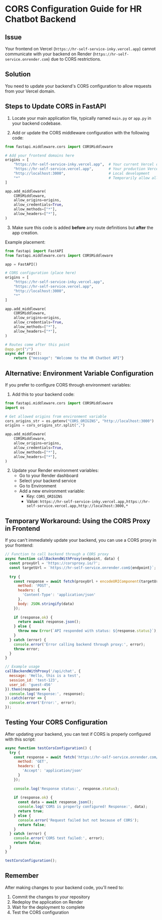 # CORS Configuration Guide for HR Chatbot Backend

## Issue
Your frontend on Vercel (`https://hr-self-service-inky.vercel.app`) cannot communicate with your backend on Render (`https://hr-self-service.onrender.com`) due to CORS restrictions.

## Solution
You need to update your backend's CORS configuration to allow requests from your Vercel domain.

## Steps to Update CORS in FastAPI

1. Locate your main application file, typically named `main.py` or `app.py` in your backend codebase.

2. Add or update the CORS middleware configuration with the following code:

```python
from fastapi.middleware.cors import CORSMiddleware

# Add your frontend domains here
origins = [
    "https://hr-self-service-inky.vercel.app",  # Your current Vercel domain
    "https://hr-self-service.vercel.app",       # Your production Vercel domain
    "http://localhost:3000",                    # Local development
    "*"                                         # Temporarily allow all origins for testing
]

app.add_middleware(
    CORSMiddleware,
    allow_origins=origins,
    allow_credentials=True,
    allow_methods=["*"],
    allow_headers=["*"],
)
```

3. Make sure this code is added **before** any route definitions but **after** the app creation.

Example placement:

```python
from fastapi import FastAPI
from fastapi.middleware.cors import CORSMiddleware

app = FastAPI()

# CORS configuration (place here)
origins = [
    "https://hr-self-service-inky.vercel.app",
    "https://hr-self-service.vercel.app",
    "http://localhost:3000",
    "*"
]

app.add_middleware(
    CORSMiddleware,
    allow_origins=origins,
    allow_credentials=True,
    allow_methods=["*"],
    allow_headers=["*"],
)

# Routes come after this point
@app.get("/")
async def root():
    return {"message": "Welcome to the HR Chatbot API"}
```

## Alternative: Environment Variable Configuration

If you prefer to configure CORS through environment variables:

1. Add this to your backend code:

```python
from fastapi.middleware.cors import CORSMiddleware
import os

# Get allowed origins from environment variable
cors_origins_str = os.getenv("CORS_ORIGINS", "http://localhost:3000")
origins = cors_origins_str.split(",")

app.add_middleware(
    CORSMiddleware,
    allow_origins=origins,
    allow_credentials=True,
    allow_methods=["*"],
    allow_headers=["*"],
)
```

2. Update your Render environment variables:
   - Go to your Render dashboard
   - Select your backend service
   - Go to Environment
   - Add a new environment variable:
     - Key: `CORS_ORIGINS`
     - Value: `https://hr-self-service-inky.vercel.app,https://hr-self-service.vercel.app,http://localhost:3000,*`

## Temporary Workaround: Using the CORS Proxy in Frontend

If you can't immediately update your backend, you can use a CORS proxy in your frontend:

```javascript
// Function to call backend through a CORS proxy
async function callBackendWithProxy(endpoint, data) {
  const proxyUrl = 'https://corsproxy.io/?';
  const targetUrl = `https://hr-self-service.onrender.com${endpoint}`;
  
  try {
    const response = await fetch(proxyUrl + encodeURIComponent(targetUrl), {
      method: 'POST',
      headers: {
        'Content-Type': 'application/json'
      },
      body: JSON.stringify(data)
    });
    
    if (response.ok) {
      return await response.json();
    } else {
      throw new Error(`API responded with status: ${response.status}`);
    }
  } catch (error) {
    console.error('Error calling backend through proxy:', error);
    throw error;
  }
}

// Example usage
callBackendWithProxy('/api/chat', {
  message: 'Hello, this is a test',
  session_id: 'test-123',
  user_id: 'guest-456'
}).then(response => {
  console.log('Response:', response);
}).catch(error => {
  console.error('Error:', error);
});
```

## Testing Your CORS Configuration

After updating your backend, you can test if CORS is properly configured with this script:

```javascript
async function testCorsConfiguration() {
  try {
    const response = await fetch('https://hr-self-service.onrender.com/api/status', {
      method: 'GET',
      headers: {
        'Accept': 'application/json'
      }
    });
    
    console.log('Response status:', response.status);
    
    if (response.ok) {
      const data = await response.json();
      console.log('CORS is properly configured! Response:', data);
      return true;
    } else {
      console.error('Request failed but not because of CORS');
      return false;
    }
  } catch (error) {
    console.error('CORS test failed:', error);
    return false;
  }
}

testCorsConfiguration();
```

## Remember

After making changes to your backend code, you'll need to:
1. Commit the changes to your repository
2. Redeploy the application on Render
3. Wait for the deployment to complete
4. Test the CORS configuration 